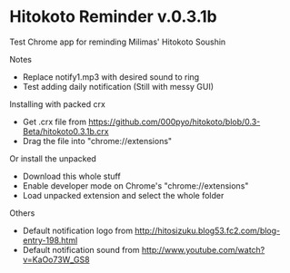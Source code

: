Hitokoto Reminder v.0.3.1b
==================
Test Chrome app for reminding Milimas' Hitokoto Soushin


Notes
- Replace notify1.mp3 with desired sound to ring
- Test adding daily notification (Still with messy GUI)

Installing with packed crx
- Get .crx file from https://github.com/000pyo/hitokoto/blob/0.3-Beta/hitokoto0.3.1b.crx
- Drag the file into "chrome://extensions"

Or install the unpacked
- Download this whole stuff
- Enable developer mode on Chrome's "chrome://extensions"
- Load unpacked extension and select the whole folder

Others
- Default notification logo from http://hitosizuku.blog53.fc2.com/blog-entry-198.html
- Default notification sound from http://www.youtube.com/watch?v=KaOo73W_GS8
